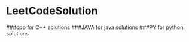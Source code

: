 LeetCodeSolution
================

###cpp for C++ solutions
###JAVA for java solutions
###PY for python solutions
